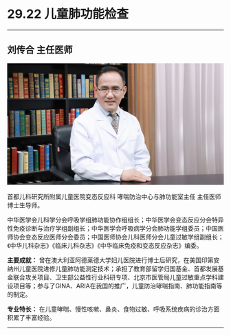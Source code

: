 # 29.22 儿童肺功能检查

---

## 刘传合 主任医师

![1685943455467](image/c29_022/1685943455467.png)

首都儿科研究所附属儿童医院变态反应科 哮喘防治中心与肺功能室主任 主任医师 博士生导师。

中华医学会儿科学分会呼吸学组肺功能协作组组长；中华医学会变态反应分会特异性免疫诊断与治疗学组副组长；中华医学会呼吸病学分会肺功能学组委员；中国医师协会变态反应医师分会委员；中国医师协会儿科医师分会儿童过敏学组副组长；《中华儿科杂志》《临床儿科杂志》《中华临床免疫和变态反应杂志》编委。

**主要成就：** 曾在澳大利亚阿德莱德大学妇儿医院进行博士后研究，在美国印第安纳州儿童医院进修儿童肺功能测定技术；承担了教育部留学归国基金、首都发展基金联合攻关项目、卫生部公益性行业科研专项、北京市医管局儿童过敏重点学科建设项目等；参与了GINA、ARIA在我国的推广，儿童防治哮喘指南、肺功能指南等的制定。

**专业特长：** 在儿童哮喘、慢性咳嗽、鼻炎、食物过敏、呼吸系统疾病的诊治方面积累了丰富经验。

---
